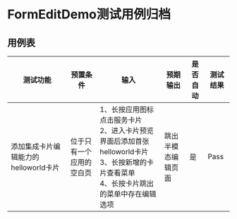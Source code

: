 # FormEditDemo测试用例归档

## 用例表

| 测试功能                    | 预置条件         | 输入                                                                       | 预期输出           |是否自动|测试结果|
|-------------------------|--------------|--------------------------------------------------------------------------|----------------|--------------------------------|--------------------------------|
| 添加集成卡片编辑能力的helloworld卡片 | 位于只有一个应用的空白页 | 1、长按应用图标点击服务卡片<br/>2、进入卡片预览界面后添加首张helloworld卡片<br/>3、长按新增的卡片查看菜单<br/>4、长按卡片跳出的菜单中存在编辑选项	 | 跳出半模态编辑页面<br/> |是|Pass|
